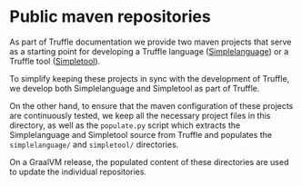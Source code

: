 # Public maven repositories

As part of Truffle documentation we provide two maven projects that serve as a
starting point for developing a Truffle language
([Simplelanguage](https://github.com/graalvm/simplelanguage)) or a Truffle tool
([Simpletool](https://github.com/graalvm/simpletool)).

To simplify keeping these projects in sync with the development of Truffle, we
develop both Simplelanguage and Simpletool as part of Truffle. 

On the other hand, to ensure that the maven configuration of these projects are
continuously tested, we keep all the necessary project files in this directory,
as well as the `populate.py` script which extracts the Simplelanguage and
Simpletool source from Truffle and populates the `simplelanguage/` and
`simpletool/` directories.

On a GraalVM release, the populated content of these directories are used to
update the individual repositories.
